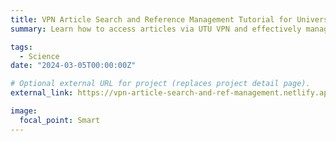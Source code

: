 ```yaml
---
title: VPN Article Search and Reference Management Tutorial for University of Turku Researchers (in Finnish)
summary: Learn how to access articles via UTU VPN and effectively manage references using MS Word with my comprehensive tutorial.

tags:
  - Science
date: "2024-03-05T00:00:00Z"

# Optional external URL for project (replaces project detail page).
external_link: https://vpn-article-search-and-ref-management.netlify.app/

image:
  focal_point: Smart
---
```






### 

